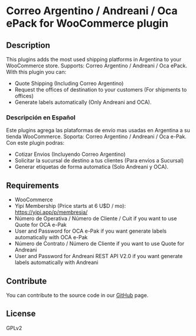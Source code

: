 # Correo Argentino / Andreani / Oca ePack for WooCommerce plugin #

## Description ##

This plugins adds the most used shipping platforms in Argentina to your WooCommerce store. Supports: Correo Argentino / Andreani / Oca ePack. With this plugin you can:
- Quote Shipping (Including Correo Argentino)
- Request the offices of destination to your customers (For shipments to offices)
- Generate labels automatically (Only Andreani and OCA).

### Descripción en Español ###

Este plugins agrega las plataformas de envío mas usadas en Argentina a su tienda WooCommerce. Soporta: Correo Argentino / Andreani / Oca e-Pak. Con este plugin podras:
- Cotizar Envios (Incluyendo Correo Argentino)
- Solicitar la sucursal de destino a tus clientes (Para envíos a Sucursal)
- Generar etiquetas de forma automatica (Solo Andreani y OCA).

## Requirements ##
- WooCommerce
- Yipi Membership (Price starts at 6 U$D / mo): https://yipi.app/p/membresia/
- Número de Operativa / Número de Cliente / Cuit if you want to use Quote for OCA e-Pak
- User and Password for OCA e-Pak if you want generate labels automatically with OCA e-Pak
- Número de Contrato / Número de Cliente if you want to use Quote for Andreani
- User and Password for Andreani REST API V2.0  if you want generate labels automatically with Andreani

## Contribute ##

You can contribute to the source code in our [GitHub](https://github.com/kijamve/carriers-of-argentina-for-woocommerce) page.

## License ##

GPLv2
